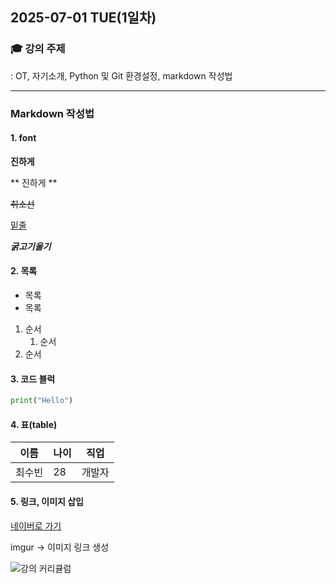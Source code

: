 ## 2025-07-01 TUE(1일차)

### 🎓 강의 주제
: OT, 자기소개, Python 및 Git 환경설정, markdown 작성법

---

### Markdown 작성법

#### 1. font

**진하게**

** 진하게 **

~~취소선~~

<u>밑줄</u>

***굵고기울기***

#### 2. 목록

- 목록
- 목록

1. 순서
    1. 순서
2. 순서

#### 3. 코드 블럭

```python
print("Hello")
```

#### 4. 표(table)

| 이름   | 나이 | 직업      |
|--------|------|-----------|
| 최수빈 | 28   | 개발자    |

#### 5. 링크, 이미지 삽입

[네이버로 가기](https://naver.com)

imgur -> 이미지 링크 생성

![강의 커리큘럼](https://i.imgur.com/dVobl01.png)